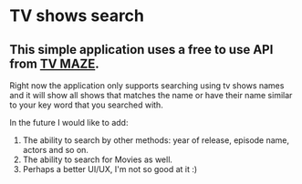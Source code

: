 # TV shows search

## This simple application uses a free to use API from [TV MAZE](https://www.tvmaze.com/api).

Right now the application only supports searching using tv shows names and it will show all shows that matches the name or have their name similar to your key word that you searched with.

In the future I would like to add:
1. The ability to search by other methods: year of release, episode name, actors and so on.
1. The ability to search for Movies as well.
2. Perhaps a better UI/UX, I'm not so good at it :)
